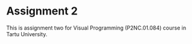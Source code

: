 # Assignment 2
This is assignment two for Visual Programming (P2NC.01.084) course in Tartu University.
